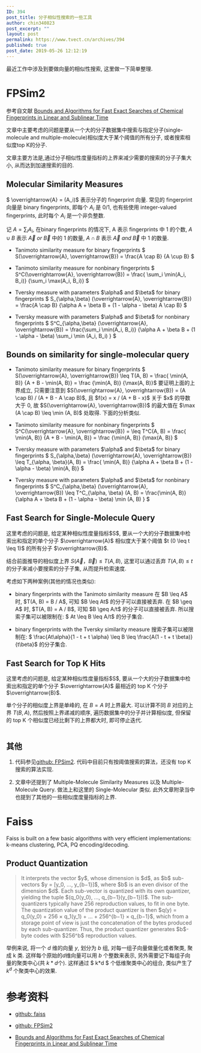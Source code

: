 ```yaml
---
ID: 394
post_title: 分子相似性搜索的一些工具
author: chin340823
post_excerpt: ""
layout: post
permalink: https://www.tvect.cn/archives/394
published: true
post_date: 2019-05-26 12:12:19
---
```

最近工作中涉及到要做向量的相似性搜索, 这里做一下简单整理.

<h1>FPSim2</h1>

参考自文献 <a href="https://www.researchgate.net/publication/6479186_Bounds_and_Algorithms_for_Fast_Exact_Searches_of_Chemical_Fingerprints_in_Linear_and_Sub-Linear_Time">Bounds and Algorithms for Fast Exact Searches of Chemical Fingerprints in Linear and Sublinear Time</a>

文章中主要考虑的问题是要从一个大的分子数据集中搜索与指定分子(single-molecule and multiple-molecule)相似度大于某个阈值的所有分子, 或者搜索相似度top K的分子.

文章主要方法是,通过分子相似性度量指标的上界来减少需要的搜索的分子子集大小, 从而达到加速搜索的目的.

<h2>Molecular Similarity Measures</h2>

$ \overrightarrow{A} = (A_i)$ 表示分子的 fingerprint 向量. 常见的 fingerprint 向量是 binary fingerprints, 即每个 $A_i$ 是 0/1, 也有些使用 integer-valued fingerprints, 此时每个 $A_i$ 是一个非负整数.

记 $A = \sum_i A_i$, 在binary fingerprints 的情况下, A 表示 fingerprints 中 1 的个数, $A \cup B$ 表示 $\overrightarrow{A} \ or \ \overrightarrow{B}$ 中的 1 的数量, $A \cap B$ 表示 $\overrightarrow{A} \ and \ \overrightarrow{B}$ 中 1 的数量.

<ul>
<li>Tanimoto similarity measure for binary fingerprints
$ S(\overrightarrow{A}, \overrightarrow{B}) = \frac{A \cap B} {A \cup B} $</p></li>
<li><p>Tanimoto similarity measure for nonbinary fingerprints
$ S^C(\overrightarrow{A}, \overrightarrow{B}) = \frac{ \sum_i \min(A_i, B_i)} {\sum_i \max(A_i, B_i)} $</p></li>
<li><p>Tversky measure with parameters $\alpha$ and $\beta$ for binary fingerprints
$ S_{\alpha,\beta} (\overrightarrow{A}, \overrightarrow{B}) = \frac{A \cap B} {\alpha A + \beta B + (1 - \alpha - \beta) A \cap B} $</p></li>
<li><p>Tversky measure with parameters $\alpha$ and $\beta$ for nonbinary fingerprints
$ S^C_{\alpha,\beta} (\overrightarrow{A}, \overrightarrow{B}) = \frac{\sum_i \min(A_i, B_i)} {\alpha A + \beta B + (1 - \alpha - \beta) \sum_i \min (A_i, B_i) } $</p></li>
</ul>

<h2>Bounds on similarity for single-molecular query</h2>

<ul>
<li><p>Tanimoto similarity measure for binary fingerprints
$ S(\overrightarrow{A}, \overrightarrow{B}) \leq T(A, B) = \frac{ \min(A, B)} {A + B - \min(A, B)} = \frac {\min(A, B)} {\max(A, B)}$
要证明上面的上界成立, 只需要注意到 $S(\overrightarrow{A}, \overrightarrow{B}) = (A \cap B) / (A + B - A \cap B)$, 且 $f(x) = x / (A + B - x)$ 关于 $x$ 的导数大于 0, 故 $S(\overrightarrow{A}, \overrightarrow{B})$ 的最大值在 $\max (A \cap B) \leq \min (A, B)$ 处取得.
下面的分析类似.</p></li>
<li><p>Tanimoto similarity measure for nonbinary fingerprints
$ S^C(\overrightarrow{A}, \overrightarrow{B}) = \leq T^C(A, B) = \frac{ \min(A, B)} {A + B - \min(A, B)} = \frac {\min(A, B)} {\max(A, B)} $</p></li>
<li><p>Tversky measure with parameters $\alpha$ and $\beta$ for binary fingerprints
$ S_{\alpha,\beta} (\overrightarrow{A}, \overrightarrow{B}) \leq T_{\alpha, \beta}(A, B) = \frac{ \min(A, B)} {\alpha A + \beta B + (1 - \alpha - \beta) \min(A, B)} $</p></li>
<li><p>Tversky measure with parameters $\alpha$ and $\beta$ for nonbinary fingerprints
$ S^C_{\alpha,\beta} (\overrightarrow{A}, \overrightarrow{B}) \leq T^C_{\alpha, \beta} (A, B) = \frac{\min(A, B)} {\alpha A + \beta B + (1 - \alpha - \beta) \min (A, B) } $</p></li>
</ul>

<h2>Fast Search for Single-Molecule Query</h2>

<p>这里考虑的问题是, 给定某种相似性度量指标$S$, 要从一个大的分子数据集中检索出和指定的单个分子 $\overrightarrow{A}$ 相似度大于某个阈值 $t (0 \leq t \leq 1)$ 的所有分子 $\overrightarrow{B}$.

结合前面推导的相似度上界 $S(\overrightarrow{A}， \overrightarrow{B}) \leq T(A, B)$, 这里可以通过丢弃 $T(A,B) \leq t$ 的分子来减小要搜索的分子子集, 从而提升检索速度.

考虑如下两种案例(其他的情况也类似):

<ul>
<li>binary fingerprints with the Tanimoto similarity measure
在 $B \leq A$ 时, $T(A, B) = B / A$, 可知 $B \leq At$ 的分子可以直接被丢弃.
在 $B \geq A$ 时, $T(A, B) = A / B$, 可知 $B \geq A/t$ 的分子可以直接被丢弃.
所以搜索子集可以被限制在: $ At \leq B \leq A/t$ 的分子集合.</p></li>
<li><p>binary fingerprints with the Tversky similarity measure
搜索子集可以被限制在: $ \frac{At\alpha}{1 - t + t \alpha} \leq B \leq \frac{A(1 - t + t \beta)}{t\beta}$ 的分子集合.</p></li>
</ul>

<h2>Fast Search for Top K Hits</h2>

<p>这里考虑的问题是, 给定某种相似性度量指标$S$, 要从一个大的分子数据集中检索出和指定的单个分子 $\overrightarrow{A}$ 最相近的 top K 个分子 $\overrightarrow{B}$.

单个分子的相似度上界是单峰的, 在 $B = A$ 时上界最大. 可以计算不同 $B$ 对应的上界 $T(B, A)$, 然后按照上界递减的顺序, 遍历数据集中的分子并计算相似度, 但保留的 top K 个相似度已经比剩下的上界都大时, 即可停止迭代.

<img src="https://www.tvect.cn/wp-content/uploads/2019/05/78773fbd80773a6dbe86204c2d306bba.png" alt="" />

<h2>其他</h2>

<ol>
<li>代码参见<a href="https://github.com/chembl/FPSim2">github: FPSim2</a>. 代码中目前只有按阈值搜索的算法，还没有 top K 搜索的算法实现.</p></li>
<li><p>文章中还提到了 Multiple-Molecule Similarity Measures 以及 Multiple-Molecule Query. 做法上和这里的 Single-Molecular 类似.
此外文章附录当中也提到了其他的一些相似度度量指标的上界.</p></li>
</ol>

<h1>Faiss</h1>

<p>Faiss is built on a few basic algorithms with very efficient implementations: k-means clustering, PCA, PQ encoding/decoding.

<h2>Product Quantization</h2>

<blockquote>
  It interprets the vector $y$, whose dimension is $d$,  as $b$ sub-vectors $y = [y_0, ..., y_{b−1}]$, where $b$ is an even divisor of the dimension $d$. Each sub-vector is quantized with its own quantizer, yielding the tuple $(q_0(y_0), ..., q_{b−1}(y_{b−1}))$. The sub-quantizers typically have 256 reproduction values, to fit in one byte. The quantization value of the product quantizer is then $q(y) = q_0(y_0) + 256 × q_1(y_1) + ... + 256^{b−1} × q_{b−1}$, which from a storage point of view is just the concatenation of the bytes produced by each sub-quantizer. Thus, the product quantizer generates $b$-byte codes with $256^b$ reproduction values.
</blockquote>

举例来说, 将一个 $d$ 维的向量 $y$, 划分为 $b$ 组, 对每一组子向量做量化或者聚类, 聚成 k 类.
这样每个原始的$d$维向量可以用 $b$ 个整数来表示, 另外需要记下每组子向量的聚类中心(共 $k * d$个).
这样通过 $ k*d $ 个低维聚类中心的组合, 类似产生了 $k^d$ 个聚类中心的效果.

<h1>参考资料</h1>

<ul>
<li><p><a href="https://github.com/facebookresearch/faiss">github: faiss</a></p></li>
<li><p><a href="https://github.com/chembl/FPSim2">github: FPSim2</a></p></li>
<li><p><a href="https://www.researchgate.net/publication/6479186_Bounds_and_Algorithms_for_Fast_Exact_Searches_of_Chemical_Fingerprints_in_Linear_and_Sub-Linear_Time">Bounds and Algorithms for Fast Exact Searches of Chemical Fingerprints in Linear and Sublinear Time</a></p></li>
</ul>